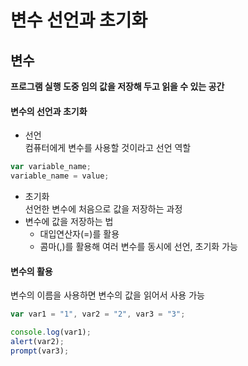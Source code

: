 변수 선언과 초기화
==================
## 변수
**프로그램 실행 도중 임의 값을 저장해 두고 읽을 수 있는 공간**
#### 변수의 선언과 초기화
+ 선언    
컴퓨터에게 변수를 사용할 것이라고 선언 역할
```js
var variable_name;
variable_name = value;
```
+ 초기화   
선언한 변수에 처음으로 값을 저장하는 과정 
+ 변수에 값을 저장하는 법 
    - 대입연산자(=)를 활용
    - 콤마(,)를 활용해 여러 변수를 동시에 선언, 초기화 가능
   
#### 변수의 활용
변수의 이름을 사용하면 변수의 값을 읽어서 사용 가능
```js
var var1 = "1", var2 = "2", var3 = "3";

console.log(var1);
alert(var2);
prompt(var3);
```